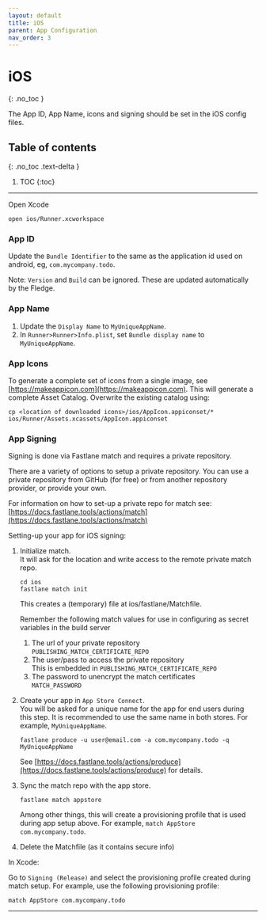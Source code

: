 ```yaml
---
layout: default
title: iOS
parent: App Configuration
nav_order: 3
---
```


# iOS
{: .no_toc }

The App ID, App Name, icons and signing should be set in the iOS config files.

## Table of contents
{: .no_toc .text-delta }

1. TOC
{:toc}

---

Open Xcode
```
open ios/Runner.xcworkspace
```

### App ID
Update the `Bundle Identifier` to the same as the application id used on android, eg, `com.mycompany.todo`.

Note: `Version` and `Build` can be ignored. These are updated automatically by the Fledge.

### App Name
1. Update the `Display Name` to `MyUniqueAppName`.
1. In `Runner>Runner>Info.plist`, set `Bundle display name` to `MyUniqueAppName`.

### App Icons  
To generate a complete set of icons from a single image, see [https://makeappicon.com](https://makeappicon.com). This will generate a complete Asset
    Catalog. Overwrite the existing catalog using:
```
cp <location of downloaded icons>/ios/AppIcon.appiconset/* ios/Runner/Assets.xcassets/AppIcon.appiconset
```

### App Signing
Signing is done via Fastlane match and requires a private repository.

There are a variety of options to setup a private repository. You can use a private repository from GitHub (for free) or from another repository provider, or provide your own.
    
For information on how to set-up a private repo for match see: [https://docs.fastlane.tools/actions/match](https://docs.fastlane.tools/actions/match)

Setting-up your app for iOS signing:
1. Initialize match.  
It will ask for the location and write access to the remote private match repo.
    
    ````
    cd ios
    fastlane match init
    ````
   
    This creates a (temporary) file at ios/fastlane/Matchfile.

    Remember the following match values for use in configuring as secret variables in the build server
    1. The url of your private repository  
    `PUBLISHING_MATCH_CERTIFICATE_REPO`
    1. The user/pass to access the private repository  
    This is embedded in `PUBLISHING_MATCH_CERTIFICATE_REPO`
    1. The password to unencrypt the match certificates  
    `MATCH_PASSWORD`


1. Create your app in `App Store Connect`.  
You will be asked for a unique name for the app for end users during this step. It is 
    recommended to use the same name in both stores. For example, `MyUniqueAppName`.

    ````
    fastlane produce -u user@email.com -a com.mycompany.todo -q MyUniqueAppName
    ````
    
    See [https://docs.fastlane.tools/actions/produce](https://docs.fastlane.tools/actions/produce) for details.
    
1. Sync the match repo with the app store.
    ````
    fastlane match appstore
    ````
    
   Among other things, this will create a provisioning profile that is used during app setup above. For example, `match AppStore com.mycompany.todo`.
1. Delete the Matchfile (as it contains secure info)

In Xcode:

Go to `Signing (Release)` and select the provisioning profile created during match setup.
For example, use the following provisioning profile:        
```
match AppStore com.mycompany.todo
```    

---

